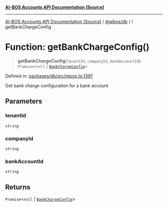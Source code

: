 [**AI-BOS Accounts API Documentation (Source)**](../../../README.md)

***

[AI-BOS Accounts API Documentation (Source)](../../../README.md) / [@aibos/db](../README.md) / [](../README.md) / getBankChargeConfig

# Function: getBankChargeConfig()

> **getBankChargeConfig**(`tenantId`, `companyId`, `bankAccountId`): `Promise`\<`null` \| [`BankChargeConfig`](../interfaces/BankChargeConfig.md)\>

Defined in: [packages/db/src/repos.ts:1397](https://github.com/pohlai88/accounts/blob/48103fb36d28b2b9bfb33472b6de2f719773cde9/packages/db/src/repos.ts#L1397)

Get bank charge configuration for a bank account

## Parameters

### tenantId

`string`

### companyId

`string`

### bankAccountId

`string`

## Returns

`Promise`\<`null` \| [`BankChargeConfig`](../interfaces/BankChargeConfig.md)\>
